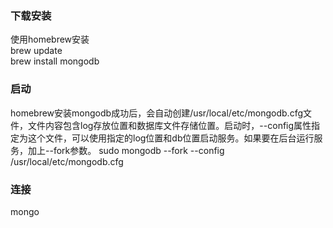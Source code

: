 
### 下载安装
使用homebrew安装   
brew update   
brew install mongodb

### 启动
homebrew安装mongodb成功后，会自动创建/usr/local/etc/mongodb.cfg文件，文件内容包含log存放位置和数据库文件存储位置。启动时，--config属性指定为这个文件，可以使用指定的log位置和db位置启动服务。如果要在后台运行服务，加上--fork参数。
sudo mongodb --fork --config /usr/local/etc/mongodb.cfg

### 连接
mongo
